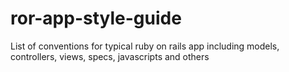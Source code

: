 ror-app-style-guide
===================

List of conventions for typical ruby on rails app including models, controllers, views, specs, javascripts and others